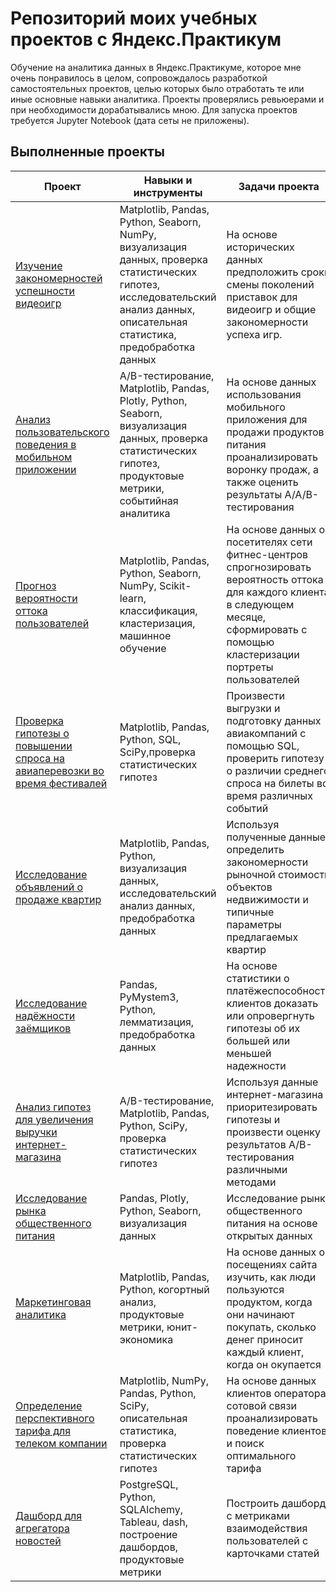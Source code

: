 # Репозиторий моих учебных проектов с Яндекс.Практикум
Обучение на аналитика данных в Яндекс.Практикуме, которое мне очень понравилось в целом, сопровождалось разработкой самостоятельных проектов, целью которых было отработать те или иные основные навыки аналитика. Проекты проверялись ревьюерами и при необходимости дорабатывались мною. Для запуска проектов требуется Jupyter Notebook (дата сеты не приложены).


## Выполненные проекты

| **Проект** | **Навыки и инструменты** | **Задачи проекта** |
| ----------------- | ------------------- |------------------- |
| [Изучение закономерностей успешности видеоигр](https://github.com/IgorPtah/Praktikum_analytics/blob/main/video_game/readme.md)|Matplotlib, Pandas, Python, Seaborn, NumPy, визуализация данных, проверка статистических гипотез, исследовательский анализ данных, описательная статистика, предобработка данных| На основе исторических данных предположить сроки смены поколений приставок для видеоигр и общие закономерности успеха игр.|
| [Анализ пользовательского поведения в мобильном приложении](https://github.com/IgorPtah/Praktikum_analytics/blob/main/analysis_of_statistical_hypotheses/readme.md) | A/B-тестирование, Matplotlib, Pandas, Plotly, Python, Seaborn, визуализация данных, проверка статистических гипотез, продуктовые метрики, событийная аналитика | На основе данных использования мобильного приложения для продажи продуктов питания проанализировать воронку продаж, а также оценить результаты A/A/B-тестирования |
| [Прогноз вероятности оттока пользователей](https://github.com/IgorPtah/Praktikum_analytics/blob/main/prediction/readme.md)| Matplotlib, Pandas, Python, Seaborn, NumPy, Scikit-learn, классификация, кластеризация, машинное обучение| На основе данных о посетителях сети фитнес-центров спрогнозировать вероятность оттока для каждого клиента в следующем месяце, сформировать с помощью кластеризации портреты пользователей|
| [Проверка гипотезы о повышении спроса на авиаперевозки во время фестивалей](https://github.com/IgorPtah/Praktikum_analytics/blob/main/analysis_of_air_travel_demand_with_SQL/Readme.md)| Matplotlib, Pandas, Python, SQL, SciPy,проверка статистических гипотез | Произвести выгрузки и подготовку данных авиакомпаний с помощью SQL, проверить гипотезу о различии среднего спроса на билеты во время различных событий|
| [Исследование объявлений о продаже квартир](https://github.com/IgorPtah/Praktikum_analytics/blob/main/analysis_of_the_cost_of_apartments/readme.md)|Matplotlib, Pandas, Python, визуализация данных, исследовательский анализ данных, предобработка данных | Используя полученные данные определить закономерности рыночной стоимости объектов недвижимости и типичные параметры предлагаемых квартир|
| [Исследование надёжности заёмщиков](https://github.com/IgorPtah/Praktikum_analytics/blob/main/basic_scoring/readme.md)|Pandas, PyMystem3, Python, лемматизация, предобработка данных | На основе статистики о платёжеспособности клиентов доказать или опровергнуть гипотезы об их большей или меньшей надежности|
| [Анализ гипотез для увеличения выручки интернет-магазина](https://github.com/IgorPtah/Praktikum_analytics/blob/main/hypothesis_analysis/readme.md)|A/B-тестирование, Matplotlib, Pandas, Python, SciPy, проверка статистических гипотез| Используя данные интернет-магазина приоритезировать гипотезы и произвести оценку результатов A/B-тестирования различными методами|
| [Исследование рынка общественного питания](https://github.com/IgorPtah/Praktikum_analytics/blob/main/market_of_catering/readme.md)|Pandas, Plotly, Python, Seaborn, визуализация данных| Исследование рынка общественного питания на основе открытых данных|
| [Маркетинговая аналитика](https://github.com/IgorPtah/Praktikum_analytics/blob/main/marketing_analytics/readme.md)|Matplotlib, Pandas, Python, когортный анализ, продуктовые метрики, юнит-экономика| На основе данных о посещениях сайта изучить, как люди пользуются продуктом, когда они начинают покупать, сколько денег приносит каждый клиент, когда он окупается|
| [Определение перспективного тарифа для телеком компании](https://github.com/IgorPtah/Praktikum_analytics/blob/main/telecom_tariff_analysis/readme.md)| Matplotlib, NumPy, Pandas, Python, SciPy, описательная статистика, проверка статистических гипотез| На основе данных клиентов оператора сотовой связи проанализировать поведение клиентов и поиск оптимального тарифа|
| [Дашборд для агрегатора новостей](https://github.com/IgorPtah/Praktikum_analytics/blob/main/dachboard/readme.md)| PostgreSQL, Python, SQLAlchemy, Tableau, dash, построение дашбордов, продуктовые метрики| Построить дашборд с метриками взаимодействия пользователей с карточками статей|
